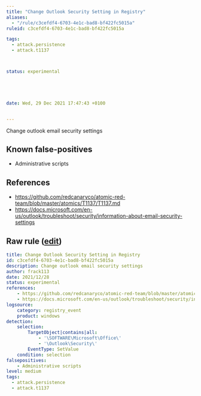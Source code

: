 ```yaml
---
title: "Change Outlook Security Setting in Registry"
aliases:
  - "/rule/c3cefdf4-6703-4e1c-bad8-bf422fc5015a"
ruleid: c3cefdf4-6703-4e1c-bad8-bf422fc5015a

tags:
  - attack.persistence
  - attack.t1137



status: experimental





date: Wed, 29 Dec 2021 17:47:43 +0100


---
```


Change outlook email security settings

<!--more-->


## Known false-positives

* Administrative scripts



## References

* https://github.com/redcanaryco/atomic-red-team/blob/master/atomics/T1137/T1137.md
* https://docs.microsoft.com/en-us/outlook/troubleshoot/security/information-about-email-security-settings


## Raw rule ([edit](https://github.com/SigmaHQ/sigma/edit/master/rules/windows/registry_event/registry_event_outlook_security.yml))
```yaml
title: Change Outlook Security Setting in Registry
id: c3cefdf4-6703-4e1c-bad8-bf422fc5015a
description: Change outlook email security settings
author: frack113
date: 2021/12/28
status: experimental
references:
    - https://github.com/redcanaryco/atomic-red-team/blob/master/atomics/T1137/T1137.md
    - https://docs.microsoft.com/en-us/outlook/troubleshoot/security/information-about-email-security-settings
logsource:
    category: registry_event
    product: windows
detection:
    selection:
        TargetObject|contains|all:
            - '\SOFTWARE\Microsoft\Office\'
            - '\Outlook\Security\'
        EventType: SetValue
    condition: selection
falsepositives:
    - Administrative scripts
level: medium
tags:
  - attack.persistence
  - attack.t1137

```
